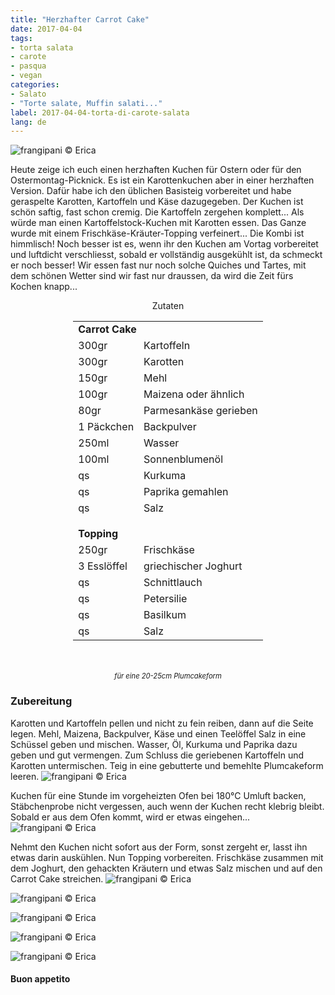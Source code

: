 ```yaml
---
title: "Herzhafter Carrot Cake"
date: 2017-04-04
tags:
- torta salata
- carote 
- pasqua
- vegan
categories:
- Salato
- "Torte salate, Muffin salati..."
label: 2017-04-04-torta-di-carote-salata
lang: de
---
```

![](../2017-04-04-torta-di-carote-salata/header.jpg "frangipani © Erica")

Heute zeige ich euch einen herzhaften Kuchen für Ostern oder für den Ostermontag-Picknick. Es ist ein Karottenkuchen aber in einer herzhaften Version. Dafür habe ich den üblichen Basisteig vorbereitet und habe geraspelte Karotten, Kartoffeln und Käse dazugegeben. Der Kuchen ist schön saftig, fast schon cremig. Die Kartoffeln zergehen komplett... Als würde man einen Kartoffelstock-Kuchen mit Karotten essen. Das Ganze wurde mit einem Frischkäse-Kräuter-Topping verfeinert... Die Kombi ist himmlisch! Noch besser ist es, wenn ihr den Kuchen am Vortag vorbereitet und luftdicht verschliesst, sobald er vollständig ausgekühlt ist, da schmeckt er noch besser! Wir essen fast nur noch solche Quiches und Tartes, mit dem schönen Wetter sind wir fast nur draussen, da wird die Zeit fürs Kochen knapp...

<div id="wrapper" style="text-align: center">
  <div id="yourdiv" style="display: inline-block;">
    <div class="ingredients">
      <div class="ingredients-title">Zutaten</div>
      <table>
        <tbody>
          <tr>
            <td colspan="2"><b>Carrot Cake</b></td>
          </tr>      
          <tr>
            <td>300gr</td>
            <td>Kartoffeln</td>
          </tr>
          <tr>
            <td>300gr</td>
            <td>Karotten</td>
          </tr>
          <tr>
            <td>150gr</td>
            <td>Mehl</td>
          </tr>
          <tr>
            <td>100gr</td>
            <td>Maizena oder ähnlich</td>
          </tr>
          <tr>
            <td>80gr</td>
            <td>Parmesankäse gerieben</td>
          </tr>
          <tr>  
            <td>1 Päckchen</td>
            <td>Backpulver</td>
          </tr>
          <tr>
            <td>250ml</td>
            <td>Wasser</td>
          </tr>
          <tr>
            <td>100ml</td>
            <td>Sonnenblumenöl</td>
          </tr>
          <tr>
            <td>qs</td>
            <td>Kurkuma</td>
          </tr>
          <tr>
            <td>qs</td>
            <td>Paprika gemahlen</td>
          </tr>
          <tr>
            <td>qs</td>
            <td>Salz</td>
          </tr>
          <tr style="height: 15px;"></tr>
          <tr>          
            <td colspan="2"><b>Topping</b></td>
          </tr>      
          <tr>
            <td>250gr</td>
            <td>Frischkäse</td>
          </tr>
          <tr>
            <td>3 Esslöffel</td>
            <td>griechischer Joghurt</td>
          </tr>
          <tr>
            <td>qs</td>
            <td>Schnittlauch</td>
          </tr>
          <tr>
            <td>qs</td>
            <td>Petersilie</td>
          </tr>
          <tr>
            <td>qs</td>
            <td>Basilkum</td>
          </tr>
          <tr>
            <td>qs</td>
            <td>Salz</td>
          </tr>
        </tbody>
      </table>
      <br></br>
      <i class="pull-right" style="font-size: 80%;">für eine 20-25cm Plumcakeform</i>
    </div>
  </div>
</div>


<h3>
  <font color="grey">
    <i class="fa-solid fa-gears"></i>
  </font> Zubereitung
</h3>

Karotten und Kartoffeln pellen und nicht zu fein reiben, dann auf die Seite legen. Mehl, Maizena, Backpulver, Käse und einen Teelöffel Salz in eine Schüssel geben und mischen. Wasser, Öl, Kurkuma und Paprika dazu geben und gut vermengen. Zum Schluss die geriebenen Kartoffeln und Karotten untermischen. Teig in eine gebutterte und bemehlte Plumcakeform leeren.
![](../2017-04-04-torta-di-carote-salata/teglia.jpg "frangipani © Erica")

Kuchen für eine Stunde im vorgeheizten Ofen bei 180°C Umluft backen, Stäbchenprobe nicht vergessen, auch wenn der Kuchen recht klebrig bleibt. Sobald er aus dem Ofen kommt, wird er etwas eingehen...
![](../2017-04-04-torta-di-carote-salata/sfornata.jpg "frangipani © Erica")

Nehmt den Kuchen nicht sofort aus der Form, sonst zergeht er, lasst ihn etwas darin auskühlen. Nun Topping vorbereiten. Frischkäse zusammen mit dem Joghurt, den gehackten Kräutern und etwas Salz mischen und auf den Carrot Cake streichen.
![](../2017-04-04-torta-di-carote-salata/risultato1.jpg "frangipani © Erica")

![](../2017-04-04-torta-di-carote-salata/risultato2.jpg "frangipani © Erica")

![](../2017-04-04-torta-di-carote-salata/risultato3.jpg "frangipani © Erica")

![](../2017-04-04-torta-di-carote-salata/risultato4.jpg "frangipani © Erica")

![](../2017-04-04-torta-di-carote-salata/risultato5.jpg "frangipani © Erica")

<h4>Buon appetito
  <font color="red">
    <i class="fa-regular fa-face-smile"></i>
  </font>
</h4>
